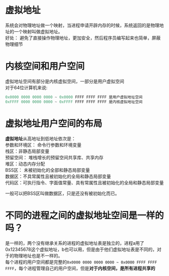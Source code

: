 # 虚拟地址
系统会对物理地址做一个映射，当进程申请开辟内存的时候，系统返回的是物理地址的一个映射叫做虚拟地址。  
好处： 避免了直接操作物理地址，更加安全，然后程序员编写起来也简单，屏蔽物理细节

# 内核空间和用户空间
虚拟地址空间有部分是内核虚拟空间，一部分是用户虚拟空间  
对于64位计算机来说:
```c
0x0000 0000 0000 0000 ~ 0x0000 FFFF FFFF FFFF 是用户虚拟地址空间
0xFFFF 0000 0000 0000 ~ 0xFFFF FFFF FFFF FFFF 是内核虚拟地址空间
```
# 虚拟地址用户空间的布局
**虚拟地址**从高地址到低地址依次是：  
参数和环境区： 命令行参数和环境变量  
栈区：非静态局部变量  
预留空间： 堆栈增长的预留空间共享库、共享内存  
堆区：动态内存分配  
BSS区： 未被初始化的全部和静态局部变量  
数据区：不具常属性且被初始化的全局和静态局部变量  
代码区：可执行指令、字面值常量、具有常属性且被初始化的全局和静态局部变量  


一般可以把BSS区叫做数据区，只是还没有被初始化而已。
# 不同的进程之间的虚拟地址空间是一样的吗？
是一样的，两个没有继承关系的进程的虚拟地址表是独立的，进程a用了0x12345678这个虚拟地址，b也可以用，但是由于他们虚拟地址表是不同的，对于的物理地址也是不一样的。  
每个进程的用户空间都是完整的`0x0000 0000 0000 0000 ~ 0x0000 FFFF FFFF FFFF`，每个进程管理自己的用户空间，但是**对于内核空间，是所有进程共享的**  

